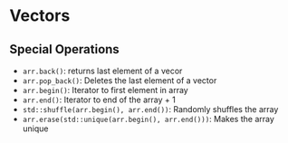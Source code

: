 # Vectors

## Special Operations

* `arr.back()`: returns last element of a vecor
* `arr.pop_back()`: Deletes the last element of a vector
* `arr.begin()`: Iterator to first element in array
* `arr.end()`: Iterator to end of the array + 1
* `std::shuffle(arr.begin(), arr.end())`: Randomly shuffles the array
* `arr.erase(std::unique(arr.begin(), arr.end()))`: Makes the array unique

